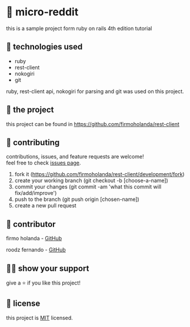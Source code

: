 # 📃 micro-reddit

this is a sample project form ruby on rails 4th edition tutorial



## 📡 technologies used

- ruby
- rest-client
- nokogiri
- git

ruby, rest-client api, nokogiri for parsing and git was used on this project.



## 🚀 the project

this project can be found in https://github.com/firmoholanda/rest-client



## 🤝 contributing

contributions, issues, and feature requests are welcome!<br/>feel free to check [issues page](https://github.com/firmoholanda/rest-client/development/issues).

1. fork it (https://github.com/firmoholanda/rest-client/development/fork)
2. create your working branch (git checkout -b [choose-a-name])
3. commit your changes (git commit -am 'what this commit will fix/add/improve')
4. push to the branch (git push origin [chosen-name])
5. create a new pull request



## 🤖 contributor

firmo holanda - [GitHub](https://github.com/firmoholanda)

roodz fernando - [GitHub](https://github.com/RoodzFernando)



## 🙋‍♂ show your support

give a ⭐️ if you like this project!



## 📝 license

this project is [MIT](https://github.com/firmoholanda/rest-client/development/license.txt) licensed.
